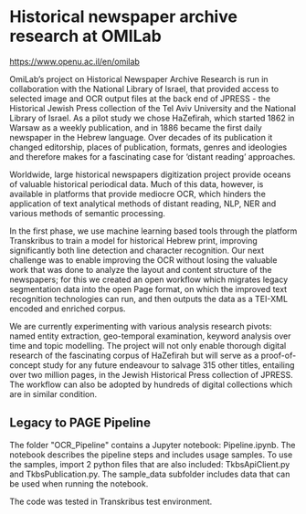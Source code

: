 # Historical newspaper archive research at OMILab
https://www.openu.ac.il/en/omilab

OmiLab’s project on Historical Newspaper Archive Research is run in collaboration with the National Library of Israel, that provided access to selected image and OCR output files at the back end of JPRESS - the Historical Jewish Press collection of the Tel Aviv University and the National Library of Israel. As a pilot study we chose HaZefirah, which started 1862 in Warsaw as a weekly publication, and in 1886 became the first daily newspaper in the Hebrew language. Over decades of its publication it changed editorship, places of publication, formats, genres and ideologies and therefore makes for a fascinating case for ‘distant reading’ approaches. 

Worldwide, large historical newspapers digitization project provide oceans of valuable historical periodical data. Much of this data, however, is available in platforms that provide mediocre OCR, which hinders  the application of text analytical methods of distant reading, NLP, NER and various methods of semantic processing. 

In the first phase, we use machine learning based tools through the platform Transkribus to train a model for historical Hebrew print, improving significantly both line detection and character recognition. Our next challenge was to enable improving the OCR without losing the valuable work that was done to analyze the layout and content structure of the newspapers; for this we created an open workflow which migrates legacy segmentation data  into the open Page format, on which the improved text recognition technologies can run, and then outputs the data as a TEI-XML encoded and enriched corpus.


 We are currently  experimenting with various analysis research pivots: named entity extraction, geo-temporal examination, keyword analysis over time and topic modelling. 
The project will not only enable thorough digital research of the fascinating corpus of HaZefirah but will serve as a proof-of-concept study for any future endeavour to salvage 315 other titles, entailing over two million pages, in the Jewish Historical Press collection of JPRESS. The workflow can also be adopted by hundreds of digital collections which are in similar condition. 


## Legacy to PAGE Pipeline
The folder "OCR_Pipeline" contains a Jupyter notebook: Pipeline.ipynb.
The notebook describes the pipeline steps and includes usage samples. To use the samples, import 2 python files that are also  included: TkbsApiClient.py and TkbsPublication.py.
The sample_data subfolder includes data that can be used when running the notebook.

The code was tested in Transkribus test environment.

